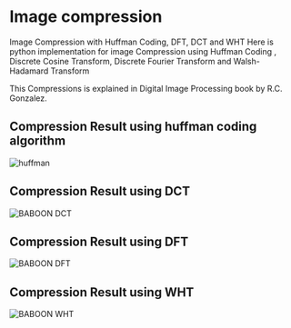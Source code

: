 # Image compression
Image Compression with Huffman Coding, DFT, DCT and WHT 
Here is python implementation for image Compression using Huffman Coding , Discrete Cosine Transform, Discrete Fourier Transform and Walsh-Hadamard Transform

This Compressions is explained in Digital Image Processing book by R.C. Gonzalez. 



## Compression Result using huffman coding algorithm
![huffman](https://github.com/mojtabaakbari66/Image-compression/assets/73604520/d4659575-b5c1-455d-9116-9a4709841996)

## Compression Result using DCT 
![BABOON DCT](https://github.com/mojtabaakbari66/Image-compression/assets/73604520/72737144-0ee3-4d71-b748-09dca467afc0)

## Compression Result using DFT
![BABOON DFT](https://github.com/mojtabaakbari66/Image-compression/assets/73604520/c7cf761a-cf5c-4e0b-858c-9b96a82a75b2)


## Compression Result using WHT 
![BABOON WHT](https://github.com/mojtabaakbari66/Image-compression/assets/73604520/2c2003c8-76e5-4a96-9d97-05f2be9593ea)

